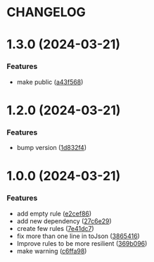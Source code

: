 # CHANGELOG

# 1.3.0 (2024-03-21)


### Features

* make public ([a43f568](https://github.com/SUI-Components/sui/commit/a43f5687fbe42ac970b18a1d1ecd918605a17234))



# 1.2.0 (2024-03-21)


### Features

* bump version ([1d832f4](https://github.com/SUI-Components/sui/commit/1d832f4b3efc651910a9b339286e5ac9693100bc))



# 1.0.0 (2024-03-21)


### Features

* add empty rule ([e2cef86](https://github.com/SUI-Components/sui/commit/e2cef862c94d6c0e8d8ea3f67df5e33a1dbaa6ae))
* add new dependency ([27c6e29](https://github.com/SUI-Components/sui/commit/27c6e29eed1b33f2fb5a06cff53413717a88a856))
* create few rules ([7e41dc7](https://github.com/SUI-Components/sui/commit/7e41dc7323cbe9dc782d3eb78a90fef651b72e19))
* fix more than one line in toJson ([3865416](https://github.com/SUI-Components/sui/commit/3865416ff0553fb36593a9cb138bd15c4cc29775))
* Improve rules to be more resilient ([369b096](https://github.com/SUI-Components/sui/commit/369b096faf6ff77791d41eac9b136ff68ff814b8))
* make warning ([c6ffa98](https://github.com/SUI-Components/sui/commit/c6ffa98cea6b262be5d203eaa91de5b82444aa46))